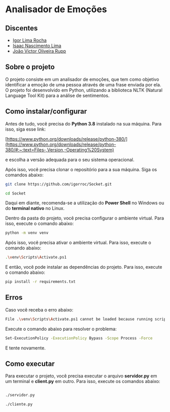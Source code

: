 # Analisador de Emoções

## Discentes

-   [Igor Lima Rocha](https://github.com/igorroc)
-   [Isaac Nascimento Lima](https://github.com/inlima)
-   [João Victor Oliveira Rupp](https://github.com/jvrupp)

## Sobre o projeto

O projeto consiste em um analisador de emoções, que tem como objetivo identificar a emoção de uma pessoa através de uma frase enviada por ela. O projeto foi desenvolvido em Python, utilizando a biblioteca NLTK (Natural Language Tool Kit) para a análise de sentimentos.

## Como instalar/configurar

Antes de tudo, você precisa do **Python 3.8** instalado na sua máquina. Para isso, siga esse link:

[https://www.python.org/downloads/release/python-380/](https://www.python.org/downloads/release/python-380/#:~:text=Files-,Version,-Operating%20System)

e escolha a versão adequada para o seu sistema operacional.

Após isso, você precisa clonar o repositório para a sua máquina. Siga os comandos abaixo:

```bash
git clone https://github.com/igorroc/Socket.git

cd Socket
```

Daqui em diante, recomenda-se a utilização do **Power Shell** no Windows ou do **terminal nativo** no Linux.

Dentro da pasta do projeto, você precisa configurar o ambiente virtual. Para isso, execute o comando abaixo:

```bash
python -m venv venv
```

Após isso, você precisa ativar o ambiente virtual. Para isso, execute o comando abaixo:

```bash
.\venv\Scripts\Activate.ps1
```

E então, você pode instalar as dependências do projeto. Para isso, execute o comando abaixo:

```bash
pip install -r requirements.txt
```

## Erros

Caso você receba o erro abaixo:

```bash
File .\venv\Scripts\Activate.ps1 cannot be loaded because running scripts is disabled on this system. For more information, see about_Execution_Policies at https:/go.microsoft.com/fwlink/?LinkID=135170.
```

Execute o comando abaixo para resolver o problema:

```bash
Set-ExecutionPolicy -ExecutionPolicy Bypass -Scope Process -Force
```

E tente novamente.

## Como executar

Para executar o projeto, você precisa executar o arquivo **servidor.py** em um terminal e **client.py** em outro. Para isso, execute os comandos abaixo:

```bash

./servidor.py

./cliente.py

```
